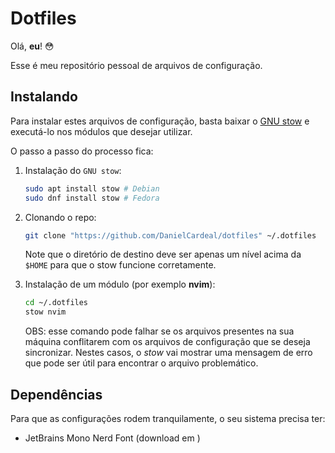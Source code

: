 # Dotfiles

Olá, **eu**! 😳

Esse é meu repositório pessoal de arquivos de configuração.

## Instalando

Para instalar estes arquivos de configuração, basta baixar o [GNU
stow](https://www.gnu.org/software/stow/) e executá-lo nos módulos que desejar
utilizar.

O passo a passo do processo fica:

1.  Instalação do `GNU stow`:

    ```bash 
    sudo apt install stow # Debian
    sudo dnf install stow # Fedora
    ```

2.  Clonando o repo:

    ```bash
    git clone "https://github.com/DanielCardeal/dotfiles" ~/.dotfiles
    ```

    Note que o diretório de destino deve ser apenas um nível acima da `$HOME`
    para que o stow funcione corretamente.

3.  Instalação de um módulo (por exemplo **nvim**):

    ```bash
    cd ~/.dotfiles
    stow nvim
    ```

    OBS: esse comando pode falhar se os arquivos presentes na sua máquina
    conflitarem com os arquivos de configuração que se deseja sincronizar.
    Nestes casos, o *stow* vai mostrar uma mensagem de erro que pode ser útil
    para encontrar o arquivo problemático.

## Dependências

Para que as configurações rodem tranquilamente, o seu sistema precisa ter:

- JetBrains Mono Nerd Font (download em
  [](https://www.nerdfonts.com/font-downloads))
